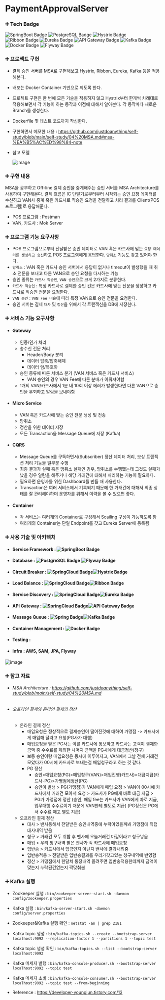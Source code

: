 # PaymentApprovalServer
### ➕ Tech Badge
![SpringBoot Badge](https://img.shields.io/badge/SpringBoot-6DB33F?style=for-the-badge&logo=SpringBoot&logoColor=white)
![PostgreSQL Badge](https://img.shields.io/badge/POSTGRESQL-4479A1?style=for-the-badge&logo=POSTGRESQL&logoColor=white)
![Hystrix Badge](https://img.shields.io/badge/Hystrix-E50914?style=for-the-badge&logo=Netflix&logoColor=white)
![Ribbon Badge](https://img.shields.io/badge/Ribbon-E50914?style=for-the-badge&logo=Netflix&logoColor=white)
![Eureka Badge](https://img.shields.io/badge/Eureka-E50914?style=for-the-badge&logo=Netflix&logoColor=white)
![API Gateway Badge](https://img.shields.io/badge/Gateway-E50914?style=for-the-badge&logo=Netflix&logoColor=white)
![Kafka Badge](https://img.shields.io/badge/Kafka-231F20?style=for-the-badge&logo=ApacheKafka&logoColor=white)
![Docker Badge](https://img.shields.io/badge/Docker-2CA5E0?style=for-the-badge&logo=docker&logoColor=white)
![Flyway Badge](https://img.shields.io/badge/Flyway-BD0707?style=for-the-badge&logo=flyway&logoColor=white)

### ➕ 프로젝트 구현
  - 결제 승인 서버를 MSA로 구현해보고 Hystrix, Ribbon, Eureka, Kafka 등을 적용해본다.
  - 배포는 Docker Container 기반으로 되도록 한다.
  - 프로젝트 구현은 한 번에 모든 기술을 적용하지 않고 Hystrix부터 한개씩 차례대로 적용해보면서 각 기능이 하는 동작과 이점에 대해서 알아본다. 각 동작마다 새로운 Branch를 생성한다.
  - Dockerfile 및 테스트 코드까지 작성한다.
  - 구현하면서 메모한 내용 : https://github.com/justdoanything/self-study/blob/main/self-study/04%20MSA.md#msa-%EA%B5%AC%ED%98%84-note
  - 참고 모델
    
    ![image](https://user-images.githubusercontent.com/21374902/176366449-68b59fc8-97c7-49e6-b791-6a5e11b28fd0.png)

### ➕ 구현 내용
MSA을 공부하고 Off-line 결제 승인을 중계해주는 승인 서버를 MSA Architecture를 사용하여 구현해본다.
결제 흐름은 IC 단말기로부터부터 시작되는 승인 요청 데이터를 수신하고 VAN사 중계 혹은 카드사로 직승인 요청을 전달하고 처리 결과를 Client(POS 프로그램)로 응답해준다.
  - POS 프로그램 : Postman
  - VAN, 카드사 : Mok Server

### ➕ 프로그램 기능 요구사항
  - POS 프로그램으로부터 전달받은 승인 데이터로 VAN 혹은 카드사에 맞는 `요청 데이터를 생성하고 송신`하고 POS 프로그램에게 응답한다. `망취소` 기능도 갖고 있어야 한다.
  - `망취소` : VAN 혹은 카드사 승인 서버에서 응답이 없거나 timeout이 발생했을 때 취소 전문을 보내고 다른 VAN으로 승인 요청을 다시하는 기능
  - 승인 종류는 `카드사 직승인`, `VAN 승인`으로 크게 2가지로 분류한다.
  - `카드사 직승인` : 특정 카드사로 결제한 승인 건은 카드사에 맞는 전문을 생성하고 카드사로 직승인 전문을 요청한다.
  - `VAN 승인` : `VAN Fee 비율`에 따라 특정 VAN으로 승인 전문을 요청한다.
  - 승인 서버는 결제 `대사` 및 `정산`을 위해서 각 트랜잭션을 DB에 저장한다.
### ➕ 서비스 기능 요구사항
  - #### Gateway
    - 인증/인가 처리
    - 송수신 전문 처리
      - Header/Body 분리
      - 데이터 압축/압축해제
      - 데이터 암/복호화
    - 승인 종류에 따른 서비스 분기 (VAN 서비스 혹은 카드사 서비스)
      - VAN 승인의 경우 VAN Fee에 따른 분배가 이뤄져야함
    - 1개의 VAN/카드사에서 1분 내 10회 이상 에러가 발생한다면 다른 VAN으로 승인을 우회하고 알람을 보내야함

  - #### Micro Service
    - VAN 혹은 카드사에 맞는 승인 전문 생성 및 전송
    - 망취소
    - 정산을 위한 데이터 저장
    - 모든 Transaction을 Message Queue에 저장 (Kafka)

  - #### CQRS
    - Message Queue를 구독하면서(Subscriber) 정산 데이터 처리, 보상 트랜잭션 처리 기능을 일부분 수행
    - 최종 결과가 실패 혹은 망취소 실패인 경우, 망취소를 수행했는데 그것도 실패가 났을 경우 알람을 해주거나 해당 거래건에 대해서 처리하는 기능이 필요하다.
    - 필요하면 운영자를 위한 Dashboard를 만들 때 사용한다.
    - Transaction은 여러 서비스에서 기록되기 때문에 한 거래건에 대해서 최종 상태를 잘 관리해야하며 운영자를 위해서 이력을 볼 수 있으면 좋다.

  - #### Container
    - 각 서비스는 여러개의 Container로 구성해서 Scailing 구성이 가능하도록 함
    - 여러개의 Container는 단일 Endpoint를 갖고 Eureka Server에 등록됨


### ➕ 사용 기술 및 아키텍처
  - #### Service Framework : ![SpringBoot Badge](https://img.shields.io/badge/SpringBoot-6DB33F?style=for-the-badge&logo=SpringBoot&logoColor=white)
  - #### Database : ![PostgreSQL Badge](https://img.shields.io/badge/PostgreSQL-4479A1?style=for-the-badge&logo=POSTGRESQL&logoColor=white) ![Flyway Badge](https://img.shields.io/badge/Flyway-BD0707?style=for-the-badge&logo=flyway&logoColor=white)
  - #### Circuit Breaker : ![SpringCloud Badge](https://img.shields.io/badge/SpringCloud-6DB33F?style=for-the-badge&logo=Spring&logoColor=white)![Hystrix Badge](https://img.shields.io/badge/Hystrix-E50914?style=for-the-badge&logo=Netflix&logoColor=white)
  - #### Load Balance : ![SpringCloud Badge](https://img.shields.io/badge/SpringCloud-6DB33F?style=for-the-badge&logo=Spring&logoColor=white)![Ribbon Badge](https://img.shields.io/badge/Ribbon-E50914?style=for-the-badge&logo=Netflix&logoColor=white)
  - #### Service Discovery : ![SpringCloud Badge](https://img.shields.io/badge/SpringCloud-6DB33F?style=for-the-badge&logo=Spring&logoColor=white)![Eureka Badge](https://img.shields.io/badge/Eureka-E50914?style=for-the-badge&logo=Netflix&logoColor=white)
  - #### API Gateway : ![SpringCloud Badge](https://img.shields.io/badge/SpringCloud-6DB33F?style=for-the-badge&logo=Spring&logoColor=white)![API Gateway Badge](https://img.shields.io/badge/Gateway-E50914?style=for-the-badge&logo=Netflix&logoColor=white)
  - #### Message Queue : ![Spring Badge](https://img.shields.io/badge/Spring-6DB33F?style=for-the-badge&logo=Spring&logoColor=white)![Kafka Badge](https://img.shields.io/badge/Kafka-231F20?style=for-the-badge&logo=ApacheKafka&logoColor=white)
  - #### Container Management : ![Docker Badge](https://img.shields.io/badge/Docker-2CA5E0?style=for-the-badge&logo=docker&logoColor=white)
  - #### Testing : 
  - #### Infra : AWS, SAM, JPA, Flyway
![image](https://user-images.githubusercontent.com/21374902/152474692-b7a595bf-89eb-4e34-b93a-c5c912da3194.png)


### ➕ 참고 자료
- ###### MSA Architecture : https://github.com/justdoanything/self-study/blob/main/self-study/04%20MSA.md
- ###### 오프라인 결제와 온라인 결제의 정산
  - 온라인 결제 정산
    - 매입요청은 정상적으로 결제승인이 떨어진것에 대하여 가맹점 -> 카드사에게 매입해 달라고 요청(PG사가 대행)
    - 매입요청을 받은 PG사는 이를 카드사에 통보하고 카드사는 고객이 결제한 금액 중 수수료를 제외한 나머지 금액을 PG사에게 대금정산(청구)
    - 보통 승인이랑 매입요청은 동시에 이루어지고, VAN에서 그날 전체 거래건 모았다가 00시에 카드사로 보내는걸 매입청구라고 하는 것 같다.
    - PG 정산
      - 승인>매입요청(PG)>매입청구(VAN)>매입진행(카드사)>대금지급(카드사-PG)>가맹점에정산(PG)
      - 승인이 발생 > PG(가맹점)가 VAN에게 매입 요청 > VAN이 00시에 카드사에서 거래건 모아서 요청 > 카드사가 PG에게 바로 대금 지급 > PG가 가맹점에 정산
        (승인, 매입 fee는 카드사가 VAN에게 따로 지급, 업무대행 수수료이기 때문에 VAN한테 별도로 지급)
        (PG정산은 PG에서 수수료 떼고 별도 지급)
  - 오프라인 결제 정산
    - 대사 > 밴사통해서 전달받은 승인내역중에 누락이있을까봐 가맹점에 직접 대사내역 받음
    - 청구 > 거래건 모두 취합 후 밴사에 오늘거래건 마감이라고 청구넣음
    - 매입 > 우리 청구내역 받은 밴사가 각 카드사에 매입요청
    - 입반송 > 카드사에서 입금인지 아닌지 밴사에 결과내려줌
    - 입반송적용 > 전달받은 입반송결과를 우리가갖고있는 청구내역에 반영함
    - 정산 > 가맹점에서 한달치 통장내역 올려주면 입반송적용한데까지 금액이맞는지 누락된건없는지 짝맞춰봄

### ➕ Kafka 실행
- Zookeeper 실행 : `bin/zookeeper-server-start.sh -daemon config/zookeeper.properties`
- Kafka 실행 : `bin/kafka-server-start.sh -daemon config/server.properties`
- Zookeeper&Kafka 실행 확인 : `netstat -an | grep 2181`
- Kafka topic 생성 : `bin/kafka-topics.sh --create --bootstrap-server localhost:9092 --replication-factor 1 --partitions 1 --topic test`
- Kafka topic 생성 확인 : `bin/kafka-topics.sh --list --bootstrap-server localhost:9092`
- Kafka 메세지 발행 : `bin/kafka-console-producer.sh --bootstrap-server localhost:9092 --topic test`
- Kafka 메세지 소비 : `bin/kafka-console-consumer.sh --bootstrap-server localhost:9092 --topic test --from-beginning`

- Reference : https://developer-youngjun.tistory.com/13